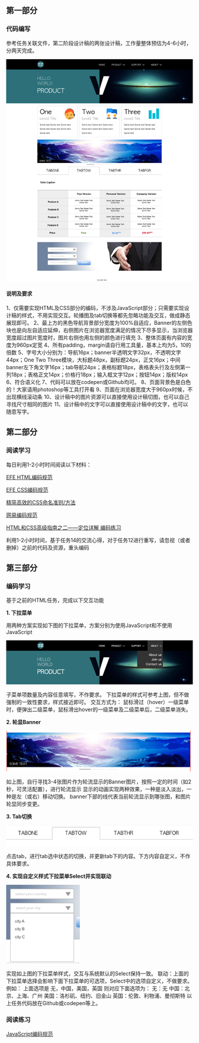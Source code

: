 ## 第一部分

### 代码编写

参考任务关联文件，第二阶段设计稿的两张设计稿，工作量整体预估为4-6小时，分两天完成。

![1.img](https://github.com/xiaqiu2233/baidu-efe-2017summer/blob/master/task2/design/1.png)

#### 说明及要求

1、仅需要实现HTML及CSS部分的编码，不涉及JavaScript部分；只需要实现设计稿的样式，不用实现交互。轮播图及tab切换等都先忽略功能及交互，做成静态展现即可。
2、最上方的黑色导航背景部分宽度为100%自适应，Banner的左侧色块也是向左自适应延伸，右侧图片在浏览器宽度满足的情况下尽多显示，当浏览器宽度超过图片宽度时，图片右侧也用左侧的颜色进行填充
3、整体页面有内容的宽度为960px定宽
4、所有padding，margin请自行用工具量，基本上均为5，10的倍数
5、字号大小分别为：导航16px；banner半透明文字32px，不透明文字44px；One Two Three模块，大标题48px，副标题24px，正文16px；中间banner左下角文字16px；tab导航24px；表格标题18px，表格表头行及左侧第一列18px；表格正文14px；价格行18px；输入框文字12px；按钮14px；版权14px
6、符合语义化
7、代码可以放在codepen或Github均可。
8、页面背景色是白色的！大家请用photoshop等工具打开看
9、页面在浏览器宽度大于960px时候，不出现横线滚动条
10、设计稿中的图片资源可以直接使用设计稿切图，也可以自己寻找尺寸相同的图片
11、设计稿中的文字可以直接使用设计稿中的文字，也可以随意写字。

## 第二部分

### 阅读学习

每日利用1-2小时时间阅读以下材料：

[EFE HTML编码规范](https://github.com/ecomfe/spec/blob/master/html-style-guide.md)

[EFE CSS编码规范](https://github.com/ecomfe/spec/blob/master/css-style-guide.md)

[精简高效的CSS命名准则/方法](https://www.zhangxinxu.com/wordpress/2010/09/%E7%B2%BE%E7%AE%80%E9%AB%98%E6%95%88%E7%9A%84css%E5%91%BD%E5%90%8D%E5%87%86%E5%88%99%E6%96%B9%E6%B3%95/)

[网易编码规范](https://nec.netease.com/standard)

[HTML和CSS高级指南之二——定位详解 编码练习](https://www.w3cplus.com/css/advanced-html-css-lesson2-detailed-css-positioning.html)

利用1-2小时时间，基于任务14的交流心得，对于任务12进行重写，请忽视（或者删掉）之前的代码及资源，重头编码

## 第三部分

### 编码学习

基于之前的HTML任务，完成以下交互功能

__1. 下拉菜单__

用两种方案实现如下图的下拉菜单，方案分别为使用JavaScript和不使用JavaScript

![2.img](https://github.com/xiaqiu2233/baidu-efe-2017summer/blob/master/task2/design/2.png)

子菜单项数量及内容任意填写，不作要求。
下拉菜单的样式可参考上图，但不做强制的一致性要求，样式接近即可。
交互方式为：
鼠标滑过（hover）一级菜单时，便弹出二级菜单，鼠标滑出hover的一级菜单及二级菜单后，二级菜单消失。

__2. 轮显Banner__

![3.img](https://github.com/xiaqiu2233/baidu-efe-2017summer/blob/master/task2/design/3.png)

如上图，自行寻找3-4张图片作为轮流显示的Banner图片，按照一定的时间（如2秒，可灵活配置），进行轮流显示
显示的动画实现两种效果，一种是淡入淡出，一种是左（或右）移动切换。
banner下部的线代表当前轮流显示到哪张图，和图片轮显同步变更。

__3. Tab切换__

![4.img](https://github.com/xiaqiu2233/baidu-efe-2017summer/blob/master/task2/design/4.png)

点击tab，进行tab选中状态的切换，并更新tab下的内容。下方内容自定义，不作具体要求。

__4. 实现自定义样式下拉菜单Select并实现联动__

![5.img](https://github.com/xiaqiu2233/baidu-efe-2017summer/blob/master/task2/design/5.png)

实现如上图的下拉菜单样式，交互与系统默认的Select保持一致。
联动：上面的下拉菜单选择会影响下面下拉菜单的可选项，Select中的选项自定义，不做要求。
例如：
上面选项是 无，中国，美国，英国
则对应下面选项为：
无：无
中国：北京、上海、广州
美国：洛杉矶、纽约、旧金山
英国：伦敦、利物浦、曼彻斯特
以上任务代码放在Github或codepen等上。

### 阅读练习
[JavaScript编码规范](https://github.com/ecomfe/spec/blob/master/javascript-style-guide.md)
